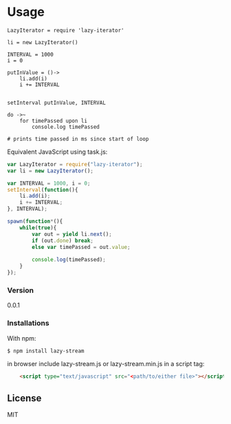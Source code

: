 # Usage

```
LazyIterator = require 'lazy-iterator'

li = new LazyIterator()

INTERVAL = 1000
i = 0

putInValue = ()->
	li.add(i)
	i += INTERVAL


setInterval putInValue, INTERVAL

do ->~
	for timePassed upon li
		console.log timePassed

# prints time passed in ms since start of loop
```

Equivalent JavaScript using task.js:

```js
var LazyIterator = require("lazy-iterator");
var li = new LazyIterator();

var INTERVAL = 1000, i = 0;
setInterval(function(){
    li.add(i);
    i += INTERVAL;
}, INTERVAL);

spawn(function*(){
    while(true){
        var out = yield li.next();
        if (out.done) break;
        else var timePassed = out.value;
        
        console.log(timePassed);
    }
});

```

### Version
0.0.1

### Installations
With npm: 
```sh
$ npm install lazy-stream
```

in browser include lazy-stream.js or lazy-stream.min.js in a script tag:

```html
    <script type="text/javascript" src="<path/to/either file>"></script>
```


License
----

MIT
